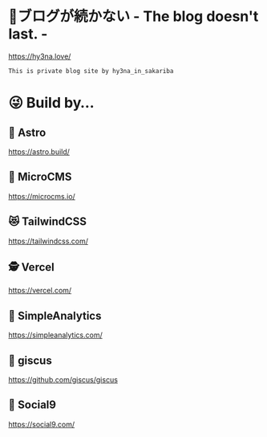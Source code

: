 # 🥦ブログが続かない - The blog doesn't last. -

https://hy3na.love/

```
This is private blog site by hy3na_in_sakariba
```




# 😜 Build by…
## 🚀 Astro
https://astro.build/
## 🐞 MicroCMS
https://microcms.io/
## 😻 TailwindCSS
https://tailwindcss.com/
## 🕵 Vercel
https://vercel.com/
## 💨 SimpleAnalytics
https://simpleanalytics.com/
## 🤗 giscus
https://github.com/giscus/giscus
## 🌻 Social9
https://social9.com/

